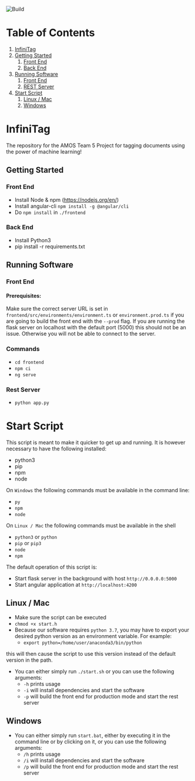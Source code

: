 
![Build](https://travis-ci.com/AMOS-5/infinitag.svg?branch=master)

# Table of Contents
1. [InfiniTag](#infinitag)
2. [Getting Started](#getting-started)
    1. [Front End](#frontend)
    2. [Back End](#backend)
3. [Running Software](#running-software)
    1. [Front End](#running-software-frontend)
    2. [REST Server](#running-backend)
4. [Start Script](#start-script)
    1. [Linux / Mac](#start-script-linux)
    2. [Windows](#start-script-windows)

<a name="infinitag"></a>
# InfiniTag
The repository for the AMOS Team 5 Project for tagging
documents using the power of machine learning!


<a name="getting-started"></a>
## Getting Started

<a name="frontend"></a>
### Front End
- Install Node & npm (https://nodejs.org/en/)
- Install angular-cli  `npm install -g @angular/cli`
- Do `npm install` in `./frontend`

<a name="backend"></a>
### Back End
- Install Python3
- pip install -r requirements.txt

<a name="running-software"></a>
## Running Software

<a name="running-software-frontend"></a>
### Front End
#### Prerequisites:
Make sure the correct server URL is set in `frontend/src/environments/environment.ts` or `environment.prod.ts`
if you are going to build the front end with the `--prod` flag. If you are
running the flask server on localhost with the default port (5000) this
should not be an issue. Otherwise you will not be able to connect
to the server.

### Commands

- `cd frontend`
- `npm ci`
- `ng serve`

<a name="running-backend"></a>
### Rest Server
- `python app.py`

<a name="start-script"></a>
# Start Script
This script is meant to make it quicker to get up and running. It is
however necessary to have the following installed:
- python3
- pip
- npm
- node

On `Windows` the following commands must be available in the command line:
- `py`
- `npm`
- `node`

On `Linux / Mac` the following commands must be available in the shell
- `python3` or `python`
- `pip` or `pip3`
- `node`
- `npm`

The default operation of this script is:
- Start flask server in the background with host `http://0.0.0.0:5000`
- Start angular application at `http://localhost:4200`

<a name="start-script-linux"></a>
## Linux / Mac
- Make sure the script can be executed
- `chmod +x start.h`
- Because our software requires `python 3.7`, you may have to export your
desired python version as an environment variable. For example:
    - `export python=/home/user/anaconda3/bin/python`

this will then cause the script to use this version instead of the default
version in the path.
- You can either simply run `./start.sh` or you can use the following arguments:
    - `-h` prints usage
    - `-i` will install dependencies and start the software
    - `-p` will build the front end for production mode and start the rest server

<a name="start-script-windows"></a>
## Windows
- You can either simply run `start.bat`, either by executing it in the command line or by clicking on it,
or you can use the following arguments:
    - `/h` prints usage
    - `/i` will install dependencies and start the software
    - `/p` will build the front end for production mode and start the rest server

